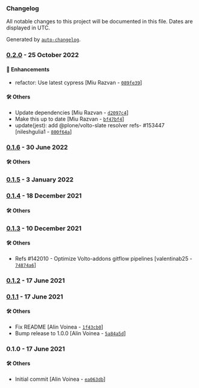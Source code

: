 ### Changelog

All notable changes to this project will be documented in this file. Dates are displayed in UTC.

Generated by [`auto-changelog`](https://github.com/CookPete/auto-changelog).

### [0.2.0](https://github.com/eea/volto-depiction/compare/0.1.6...0.2.0) - 25 October 2022

#### :nail_care: Enhancements

- refactor: Use latest cypress [Miu Razvan - [`089fe39`](https://github.com/eea/volto-depiction/commit/089fe39000e8b150817c68a5eb02d4ff4ff2041c)]

#### :hammer_and_wrench: Others

- Update dependencies [Miu Razvan - [`d2097c4`](https://github.com/eea/volto-depiction/commit/d2097c4a0e6ac487d2507521f00055b9f090a7c2)]
- Make this up to date [Miu Razvan - [`bf47bf4`](https://github.com/eea/volto-depiction/commit/bf47bf431785bfaeb6c015e5b180971615d925d5)]
- update(jest): add @plone/volto-slate resolver refs- #153447 [nileshgulia1 - [`800f64a`](https://github.com/eea/volto-depiction/commit/800f64aa6633bee543ed4e65bd05206e10a9318a)]
### [0.1.6](https://github.com/eea/volto-depiction/compare/0.1.5...0.1.6) - 30 June 2022

#### :hammer_and_wrench: Others

### [0.1.5](https://github.com/eea/volto-depiction/compare/0.1.4...0.1.5) - 3 January 2022

### [0.1.4](https://github.com/eea/volto-depiction/compare/0.1.3...0.1.4) - 18 December 2021

#### :hammer_and_wrench: Others

### [0.1.3](https://github.com/eea/volto-depiction/compare/0.1.2...0.1.3) - 10 December 2021

#### :hammer_and_wrench: Others

- Refs #142010 - Optimize Volto-addons gitflow pipelines [valentinab25 - [`74874a6`](https://github.com/eea/volto-depiction/commit/74874a699443900f265cb8835d54ea07cfce3008)]
### [0.1.2](https://github.com/eea/volto-depiction/compare/0.1.1...0.1.2) - 17 June 2021

### [0.1.1](https://github.com/eea/volto-depiction/compare/0.1.0...0.1.1) - 17 June 2021

#### :hammer_and_wrench: Others

- Fix README [Alin Voinea - [`1f43cb0`](https://github.com/eea/volto-depiction/commit/1f43cb0dfe8c693abf68ce5b981ed5af0d93d3db)]
- Bump release to 1.0.0 [Alin Voinea - [`5a84a5d`](https://github.com/eea/volto-depiction/commit/5a84a5d1d976e09b08633e504e2812843fd217b6)]
### 0.1.0 - 17 June 2021

#### :hammer_and_wrench: Others

- Initial commit [Alin Voinea - [`ea063db`](https://github.com/eea/volto-depiction/commit/ea063db5f2364388d87e44c8cc9e041921b44685)]
